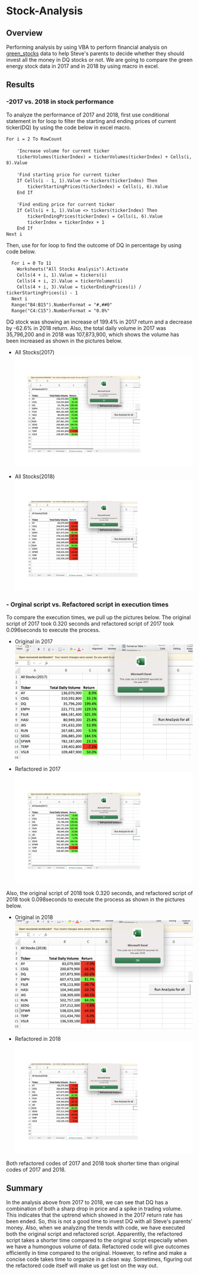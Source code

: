 # **Stock-Analysis**
## Overview

Performing analysis by using VBA to perform financial analysis on [green_stocks](green_stocks.xlsm) data to help Steve's parents to decide whether they should invest all the money in DQ stocks or not.  We are going to compare the green energy stock data in 2017 and in 2018  by using macro in excel.

## Results

### -2017 vs. 2018 in stock performance
To analyze the performance of 2017 and 2018, first use conditional statement in for loop to filter the starting and ending prices of current ticker(DQ) by using the code below in excel macro.
       

    For i = 2 To RowCount
    
        'Increase volume for current ticker
        tickerVolumes(tickerIndex) = tickerVolumes(tickerIndex) + Cells(i, 8).Value
        
        'Find starting price for current ticker
        If Cells(i - 1, 1).Value <> tickers(tickerIndex) Then
            tickerStartingPrices(tickerIndex) = Cells(i, 6).Value
        End If
        
        'Find ending price for current ticker
        If Cells(i + 1, 1).Value <> tickers(tickerIndex) Then
            tickerEndingPrices(tickerIndex) = Cells(i, 6).Value
            tickerIndex = tickerIndex + 1
        End If 
    Next i
    
Then, use for for loop to find the outcome of DQ in percentage by using code below.

      For i = 0 To 11
        Worksheets("All Stocks Analysis").Activate
        Cells(4 + i, 1).Value = tickers(i)
        Cells(4 + i, 2).Value = tickerVolumes(i)
        Cells(4 + i, 3).Value = tickerEndingPrices(i) / tickerStartingPrices(i) - 1
      Next i
      Range("B4:B15").NumberFormat = "#,##0"
      Range("C4:C15").NumberFormat = "0.0%"
      
DQ stock was showing an increase of 199.4% in 2017 return and a decrease by -62.6% in 2018 return. Also, the total daily volume in 2017 was 35,796,200 and in 2018 was 107,873,900, which shows the volume has been increased as shown in the pictures below.

- All Stocks(2017)
![2017](resources/VBA_Challenge_2017.png)

- All Stocks(2018)
![2018](resources/VBA_Challenge_2018.png)

### - Orginal script vs. Refactored script in execution times
To compare the execution times, we pull up the pictures below. The original script of 2017 took 0.320 seconds and refactored script of 2017 took 0.096seconds to execute the process.

- Original in 2017
![2017_org](resources/Original_2017.png)


- Refactored in 2017
![2017_refactored](resources/VBA_Challenge_2017.png)

Also, the original script of 2018 took 0.320 seconds, and refactored script of 2018 took 0.098seconds to execute the process as shown in the pictures below.

- Original in 2018
![2018_org](resources/Original_2018.png)


- Refactored in 2018
![2018_refactored](resources/VBA_Challenge_2018.png)

Both refactored codes of 2017 and 2018 took shorter time than original codes of 2017 and 2018.

## Summary
In the analysis above from 2017 to 2018, we can see that DQ has a combination of both a sharp drop in price and a spike in trading volume. This indicates that the uptrend which showed in the 2017 return rate has been ended. So, this is not a good time to invest DQ with all Steve's parents' money.
Also, when we analyzing the trends with code, we have executed both the original script and refactored script. Apparentlly, the refactored script takes a shorter time compared to the original script especially when we have a humongous volume of data. Refactored code will give outcomes efficiently in time compared to the original. However, to refine and make a concise code takes time to organize in a clean way. Sometimes, figuring out the refactored code itself will make us get lost on the way out.


